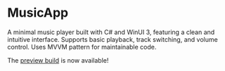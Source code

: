 # MusicApp
A minimal music player built with C# and WinUI 3, featuring a clean and intuitive interface. Supports basic playback, track switching, and volume control. Uses MVVM pattern for maintainable code.

The [preview build](https://github.com/albertakhmetov/MusicApp/releases/tag/v0.1.0-preview) is now available!
